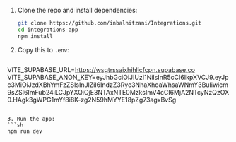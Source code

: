 1. Clone the repo and install dependencies:
   ```sh
   git clone https://github.com/inbalnitzani/Integrations.git
   cd integrations-app
   npm install
   ```

2. Copy this to `.env`:
   ```
VITE_SUPABASE_URL=https://wsgtrssaixhihlicfcpn.supabase.co
VITE_SUPABASE_ANON_KEY=eyJhbGciOiJIUzI1NiIsInR5cCI6IkpXVCJ9.eyJpc3MiOiJzdXBhYmFzZSIsInJlZiI6IndzZ3Ryc3NhaXhoaWhsaWNmY3BuIiwicm9sZSI6ImFub24iLCJpYXQiOjE3NTAxNTE0MzksImV4cCI6MjA2NTcyNzQzOX0.HAgk3gWPG1mYf8i8K-zg2N59hMYYE18pZg73agxBvSg

   ```

3. Run the app:
   ```sh
   npm run dev
   ```